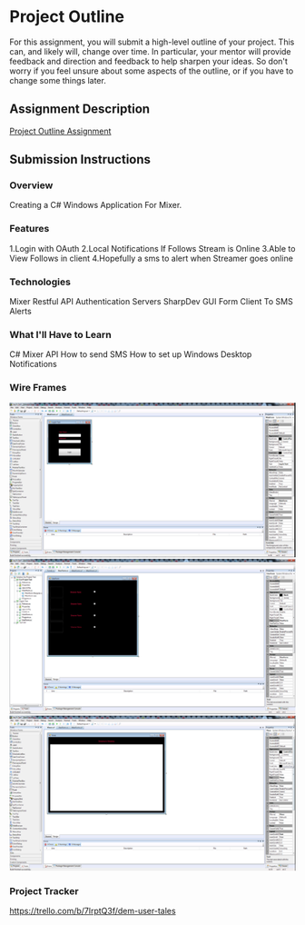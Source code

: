 # Project Outline
For this assignment, you will submit a high-level outline of your project. This can, and likely will, change over time. In particular, your mentor will provide feedback and direction and feedback to help sharpen your ideas. So don't worry if you feel unsure about some aspects of the outline, or if you have to change some things later.

## Assignment Description
[Project Outline Assignment](https://education.launchcode.org/liftoff/assignments/project-outline/)

## Submission Instructions

### Overview
Creating a C# Windows Application For Mixer.
### Features
1.Login with OAuth
2.Local Notifications If Follows Stream is Online
3.Able to View Follows in client
4.Hopefully a sms to alert when Streamer goes online
### Technologies
Mixer Restful API
Authentication Servers
SharpDev GUI Form
Client To SMS Alerts

### What I'll Have to Learn
C#
Mixer API
How to send SMS
How to set up Windows Desktop Notifications

### Wire Frames
![Image WireFrame Login](https://github.com/DavidRC86/liftoff-assignments/blob/master/P2-Project_Outline/Login%20Wireframe.png)
![Image User Form](https://github.com/DavidRC86/liftoff-assignments/blob/master/P2-Project_Outline/User%20Page%20Black%20Wireframe.png)
![Image Vier](https://github.com/DavidRC86/liftoff-assignments/blob/master/P2-Project_Outline/View%20Wireframe.png)

### Project Tracker

https://trello.com/b/7lrptQ3f/dem-user-tales
